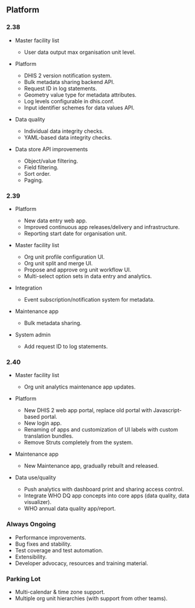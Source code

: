 ## Platform

### 2.38

- Master facility list

    - User data output max organisation unit level.

- Platform
    - DHIS 2 version notification system.
    - Bulk metadata sharing backend API.
    - Request ID in log statements.
    - Geometry value type for metadata attributes.
    - Log levels configurable in dhis.conf.
    - Input identifier schemes for data values API.

- Data quality
    - Individual data integrity checks.
    - YAML-based data integrity checks.

- Data store API improvements
    - Object/value filtering.
    - Field filtering.
    - Sort order.
    - Paging.



### 2.39

- Platform
    - New data entry web app.
    - Improved continuous app releases/delivery and infrastructure.
    - Reporting start date for organisation unit.

- Master facility list
    - Org unit profile configuration UI.
    - Org unit split and merge UI.
    - Propose and approve org unit workflow UI.
    - Multi-select option sets in data entry and analytics.

- Integration
    - Event subscription/notification system for metadata.

- Maintenance app
    - Bulk metadata sharing.

- System admin
    - Add request ID to log statements.


### 2.40

-   Master facility list

    -   Org unit analytics maintenance app updates.

-   Platform
    -   New DHIS 2 web app portal, replace old portal with Javascript-based portal.
    -   New login app.
    -   Renaming of apps and customization of UI labels with custom translation bundles.
    -   Remove Struts completely from the system.

-   Maintenance app

    -   New Maintenance app, gradually rebuilt and released.

-   Data use/quality
    -   Push analytics with dashboard print and sharing access control.
    -   Integrate WHO DQ app concepts into core apps (data quality, data visualizer).
    -   WHO annual data quality app/report.


### Always Ongoing

- Performance improvements.
- Bug fixes and stability.
- Test coverage and test automation.
- Extensibility.
- Developer advocacy, resources and training material.

### Parking Lot

-   Multi-calendar & time zone support.
-   Multiple org unit hierarchies (with support from other teams).
